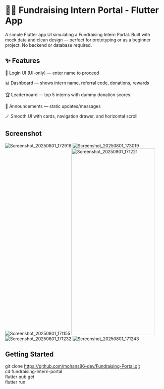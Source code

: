 # 🧑‍💻 Fundraising Intern Portal - Flutter App
A simple Flutter app UI simulating a Fundraising Intern Portal. Built with mock data and clean design — perfect for prototyping or as a beginner project. No backend or database required.

## ✨ Features
🔐 Login UI (UI-only) — enter name to proceed

📊 Dashboard — shows intern name, referral code, donations, rewards

🏆 Leaderboard — top 5 interns with dummy donation scores

📢 Announcements — static updates/messages

🪄 Smooth UI with cards, navigation drawer, and horizontal scroll

## Screenshot
![Screenshot_20250801_172916](https://github.com/user-attachments/assets/620803c4-9a4b-4585-adae-c09d39a090e8)
![Screenshot_20250801_173019](https://github.com/user-attachments/assets/2036e2cc-4969-43fc-99d4-8c8d1fb0ae5e)
![Screenshot_20250801_171155](https://github.com/user-attachments/assets/65bb1eea-73dd-427d-ba11-cf24d1dd8a5b)
<img width="270" height="600" alt="Screenshot_20250801_171221" src="https://github.com/user-attachments/assets/7a025218-326e-4918-b712-a9e68f6c91cc" />
![Screenshot_20250801_171232](https://github.com/user-attachments/assets/de7d29e6-159e-4733-b8a6-17f72ef74864)
![Screenshot_20250801_171243](https://github.com/user-attachments/assets/14cd1487-2987-4af9-977b-9d6b4c575246)

## Getting Started
git clone https://github.com/mohans86-dev/Fundraising-Portal.git <br>
cd fundraising-intern-portal <br>
flutter pub get <br>
flutter run

